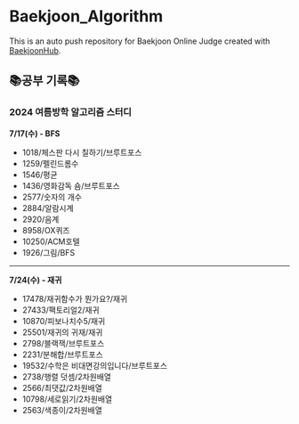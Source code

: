 # Baekjoon_Algorithm
This is an auto push repository for Baekjoon Online Judge created with [BaekjoonHub](https://github.com/BaekjoonHub/BaekjoonHub).

## 📚공부 기록📚
### 2024 여름방학 알고리즘 스터디
**7/17(수) - BFS**
- 1018/체스판 다시 칠하기/브루트포스
- 1259/펠린드롬수
- 1546/평균
- 1436/영화감독 숌/브루트포스
- 2577/숫자의 개수
- 2884/알람시계
- 2920/음계
- 8958/OX퀴즈
- 10250/ACM호텔
- 1926/그림/BFS
---
**7/24(수) - 재귀**
- 17478/재귀함수가 뭔가요?/재귀
- 27433/팩토리얼2/재귀
- 10870/피보나치수5/재귀
- 25501/재귀의 귀재/재귀
- 2798/블랙잭/브루트포스
- 2231/분해합/브루트포스
- 19532/수학은 비대면강의입니다/브루트포스
- 2738/행렬 덧셈/2차원배열
- 2566/최댓값/2차원배열
- 10798/세로읽기/2차원배열
- 2563/색종이/2차원배열
